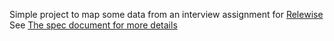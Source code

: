 Simple project to map some data from an interview assignment for [Relewise](https://www.relewise.com/)
See [The spec document for more details](https://github.com/bnm12/Relewise-Assignment/blob/main/Relewise%20Developer%20Exercises.pdf)
